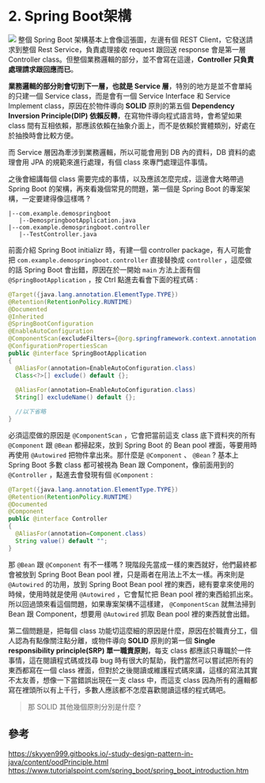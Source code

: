 # 2. Spring Boot架構

![  ](/images/2-1.png)
整個 Spring Boot 架構基本上會像這張圖，左邊有個 REST Client，它發送請求到整個 Rest Service，負責處理接收 request 跟回送 response 會是第一層 Controller class。但整個業務邏輯的部分，並不會寫在這邊，**Controller 只負責處理請求跟回應而已**。

**業務邏輯的部分則會切到下一層，也就是 Service 層**，特別的地方是並不會單純的只建一個 Service class，而是會有一個 Service Interface 和 Service Implement class，原因在於物件導向 **SOLID** 原則的第五個 **Dependency Inversion Principle(DIP) 依賴反轉**，在寫物件導向程式語言時，會希望如果 class 間有互相依賴，那應該依賴在抽象介面上，而不是依賴於實體類別，好處在於抽換時會比較方便。

而 Service 層因為牽涉到業務邏輯，所以可能會用到 DB 內的資料，DB 資料的處理會用 JPA 的規範來進行處理，有個 class 來專門處理這件事情。

之後會細講每個 class 需要完成的事情，以及應該怎麼完成，這邊會大略帶過 Spring Boot 的架構，再來看幾個常見的問題，第一個是 Spring Boot 的專案架構，一定要建得像這樣嗎 ?

``` 
|--com.example.demospringboot
   |--DemospringbootApplication.java
|--com.example.demospringboot.controller
   |--TestController.java
```

前面介紹 Spring Boot initializr 時，有建一個 controller package，有人可能會把 `com.example.demospringboot.controller` 直接替換成 `controller` ，這麼做的話 Spring Boot 會出錯，原因在於一開始 `main` 方法上面有個 `@SpringBootApplication` ，按 Ctrl 點進去看會下面的程式碼 :

``` java
@Target({java.lang.annotation.ElementType.TYPE})
@Retention(RetentionPolicy.RUNTIME)
@Documented
@Inherited
@SpringBootConfiguration
@EnableAutoConfiguration
@ComponentScan(excludeFilters={@org.springframework.context.annotation.ComponentScan.Filter(type=org.springframework.context.annotation.FilterType.CUSTOM, classes={org.springframework.boot.context.TypeExcludeFilter.class}), @org.springframework.context.annotation.ComponentScan.Filter(type=org.springframework.context.annotation.FilterType.CUSTOM, classes={AutoConfigurationExcludeFilter.class})})
@ConfigurationPropertiesScan
public @interface SpringBootApplication
{
  @AliasFor(annotation=EnableAutoConfiguration.class)
  Class<?>[] exclude() default {};
  
  @AliasFor(annotation=EnableAutoConfiguration.class)
  String[] excludeName() default {};

  //以下省略
}
```

必須這麼做的原因是 `@ComponentScan` ，它會把當前這支 class 底下資料夾的所有 `@Component` 跟 `@Bean` 都掃起來，放到 Spring Boot 的 Bean pool 裡面，等要用時再使用 `@Autowired` 把物件拿出來。那什麼是 `@Component` 、 `@Bean` ? 基本上 Spring Boot 多數 class 都可被視為 Bean 跟 Component，像前面用到的 `@Controller` ，點進去會發現有個 `@Component` :

``` java
@Target({java.lang.annotation.ElementType.TYPE})
@Retention(RetentionPolicy.RUNTIME)
@Documented
@Component
public @interface Controller
{
  @AliasFor(annotation=Component.class)
  String value() default "";
}
```

那 `@Bean` 跟 `@Component` 有不一樣嗎 ? 現階段先當成一樣的東西就好，他們最終都會被放到 Spring Boot Bean pool 裡，只是兩者在用法上不太一樣。再來則是 `@Autowired` 的功用，放到 Spring Boot Bean pool 裡的東西，總有要拿來使用的時候，使用時就是使用 `@Autowired` ，它會幫忙把 Bean pool 裡的東西給抓出來。所以回過頭來看這個問題，如果專案架構不這樣建， `@ComponentScan` 就無法掃到 Bean 跟 Component，想要用 `@Autowired` 抓取 Bean pool 裡的東西就會出錯。

第二個問題是，把每個 class 功能切這麼細的原因是什麼，原因在於職責分工，個人認為有點像關注點分離，或物件導向 **SOLID** 原則的第一個 **Single responsibility principle(SRP) 單一職責原則**，每支 class 都應該只專職於一件事情，這在閱讀程式碼或找尋 bug 時有很大的幫助，我們當然可以嘗試把所有的東西都寫在一個 class 裡面，但對於之後閱讀或維護程式碼來講，這樣的寫法其實不太友善，想像一下當錯誤出現在一支 class 中，而這支 class 因為所有的邏輯都寫在裡頭所以有上千行，多數人應該都不怎麼喜歡閱讀這樣的程式碼吧。

> 那 SOLID 其他幾個原則分別是什麼 ?

## 參考

https://skyyen999.gitbooks.io/-study-design-pattern-in-java/content/oodPrinciple.html
https://www.tutorialspoint.com/spring_boot/spring_boot_introduction.htm
